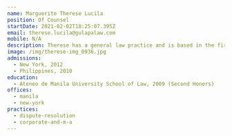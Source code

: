 ```yaml
---
name: Marguerite Therese Lucila
position: Of Counsel
startDate: 2021-02-02T18:25:07.395Z
email: therese.lucila@gulapalaw.com
mobile: N/A
description: Therese has a general law practice and is based in the firm’s New York office.
image: /img/therese-img_0936.jpg
admissions:
  - New York, 2012
  - Philippines, 2010
education:
  - Ateneo de Manila University School of Law, 2009 (Second Honors)
offices:
  - manila
  - new-york
practices:
  - dispute-resolution
  - corporate-and-m-a
---
```

